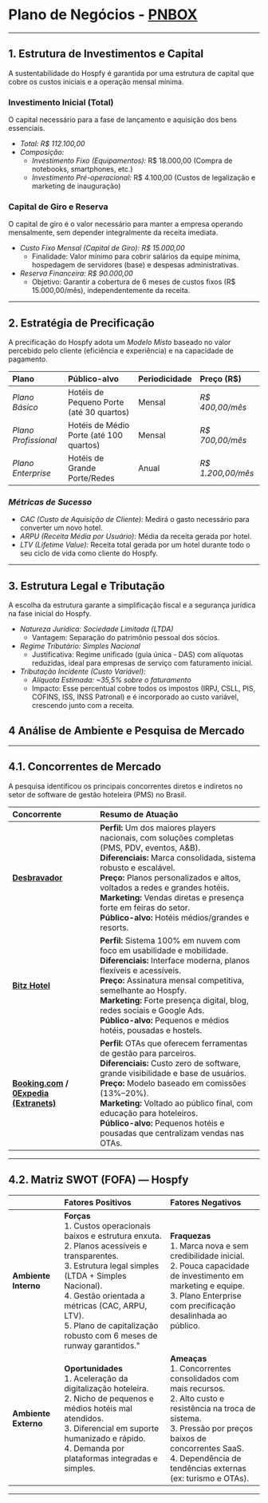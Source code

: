 # Plano de Negócios -   [PNBOX](https://pnbox.sebrae.com.br/planoNegocio/invite/m3-wy4c6o)

---

## 1. Estrutura de Investimentos e Capital

A sustentabilidade do Hospfy é garantida por uma estrutura de capital que cobre os custos iniciais e a operação mensal mínima.

### Investimento Inicial (Total)
O capital necessário para a fase de lançamento e aquisição dos bens essenciais.

* *Total:* *R$ 112.100,00*
* *Composição:*
    * *Investimento Fixo (Equipamentos):* R$ 18.000,00 (Compra de notebooks, smartphones, etc.)
    * *Investimento Pré-operacional:* R$ 4.100,00 (Custos de legalização e marketing de inauguração)

### Capital de Giro e Reserva
O capital de giro é o valor necessário para manter a empresa operando mensalmente, sem depender integralmente da receita imediata.

* *Custo Fixo Mensal (Capital de Giro):* *R$ 15.000,00*
    * Finalidade: Valor mínimo para cobrir salários da equipe mínima, hospedagem de servidores (base) e despesas administrativas.
* *Reserva Financeira:* *R$ 90.000,00*
    * Objetivo: Garantir a cobertura de 6 meses de custos fixos (R$ 15.000,00/mês), independentemente da receita.

---

## 2. Estratégia de Precificação

A precificação do Hospfy adota um *Modelo Misto* baseado no valor percebido pelo cliente (eficiência e experiência) e na capacidade de pagamento.

| Plano | Público-alvo | Periodicidade | Preço (R$) |
| :--- | :--- | :--- | :--- |
| *Plano Básico* | Hotéis de Pequeno Porte (até 30 quartos) | Mensal | *R$ 400,00/mês* |
| *Plano Profissional* | Hotéis de Médio Porte (até 100 quartos) | Mensal | *R$ 700,00/mês* |
| *Plano Enterprise* | Hotéis de Grande Porte/Redes | Anual | *R$ 1.200,00/mês* |

### *Métricas de Sucesso*

* *CAC (Custo de Aquisição de Cliente):* Medirá o gasto necessário para converter um novo hotel.
* *ARPU (Receita Média por Usuário):* Média da receita gerada por hotel.
* *LTV (Lifetime Value):* Receita total gerada por um hotel durante todo o seu ciclo de vida como cliente do Hospfy.

---

## 3. Estrutura Legal e Tributação

A escolha da estrutura garante a simplificação fiscal e a segurança jurídica na fase inicial do Hospfy.

* *Natureza Jurídica:* *Sociedade Limitada (LTDA)*
    * Vantagem: Separação do patrimônio pessoal dos sócios.
* *Regime Tributário:* *Simples Nacional*
    * Justificativa: Regime unificado (guia única - DAS) com alíquotas reduzidas, ideal para empresas de serviço com faturamento inicial.
* *Tributação Incidente (Custo Variável):*
    * *Alíquota Estimada:* *~35,5% sobre o faturamento*
    * Impacto: Esse percentual cobre todos os impostos (IRPJ, CSLL, PIS, COFINS, ISS, INSS Patronal) e é incorporado ao custo variável, crescendo junto com a receita.

## 4 Análise de Ambiente e Pesquisa de Mercado

---

## 4.1. Concorrentes de Mercado

A pesquisa identificou os principais concorrentes diretos e indiretos no setor de software de gestão hoteleira (PMS) no Brasil.

| **Concorrente** | **Resumo de Atuação** |
| :--- | :--- |
| **[Desbravador](https://www.desbravador.com.br/)** | **Perfil:** Um dos maiores players nacionais, com soluções completas (PMS, PDV, eventos, A&B). <br> **Diferenciais:** Marca consolidada, sistema robusto e escalável. <br> **Preço:** Planos personalizados e altos, voltados a redes e grandes hotéis. <br> **Marketing:** Vendas diretas e presença forte em feiras do setor. <br> **Público-alvo:** Hotéis médios/grandes e resorts. |
| **[Bitz Hotel](https://bitzsoftwares.com.br/)** | **Perfil:** Sistema 100% em nuvem com foco em usabilidade e mobilidade. <br> **Diferenciais:** Interface moderna, planos flexíveis e acessíveis. <br> **Preço:** Assinatura mensal competitiva, semelhante ao Hospfy. <br> **Marketing:** Forte presença digital, blog, redes sociais e Google Ads. <br> **Público-alvo:** Pequenos e médios hotéis, pousadas e hostels. |
| **[Booking.com](https://www.booking.com/index.pt-br.html?label=gen173nr-10CAEoggI46AdIM1gEaCCIAQGYATO4ARfIAQzYAQPoAQH4AQGIAgGoAgG4AuCtl8cGwAIB0gIkNGI0MmRkYzgtZTcwNi00M2UzLTkyMDgtMmM0MjFjYjIxNGZk2AIB4AIB&sid=372023e6c968f63b4e4ad7f37c39cde8&keep_landing=1&sb_price_type=total&) / [0Expedia (Extranets)](https://www.expedia.com.br/?locale=pt_BR&siteid=69&semcid=BR.B.BING.BT-c-PT.GT&semdtl=a1686369326.b11322714033213817.g1kwd-82670466053188.e1c.m1c2a5ec5e198311ea631084bbce9a3ce2.r184009ff3402fd6a93a30e8f5d7b5a1cca5430f54f9df56f741e2a4a84089cfd9.c1.j1673.k1.d182669913752446.h1e.i1.l1.n1.o1.p1.q1.s1.t1.x1.f1.u1.v1.w1&msclkid=c2a5ec5e198311ea631084bbce9a3ce2)** | **Perfil:** OTAs que oferecem ferramentas de gestão para parceiros. <br> **Diferenciais:** Custo zero de software, grande visibilidade e base de usuários. <br> **Preço:** Modelo baseado em comissões (13%–20%). <br> **Marketing:** Voltado ao público final, com educação para hoteleiros. <br> **Público-alvo:** Pequenos hotéis e pousadas que centralizam vendas nas OTAs. |

---

## 4.2. Matriz SWOT (FOFA) — **Hospfy**

| | **Fatores Positivos** | **Fatores Negativos** |
| :--- | :--- | :--- |
| **Ambiente Interno** | **Forças** <br> 1. Custos operacionais baixos e estrutura enxuta. <br> 2. Planos acessíveis e transparentes. <br> 3. Estrutura legal simples (LTDA + Simples Nacional). <br> 4. Gestão orientada a métricas (CAC, ARPU, LTV). <br> 5. Plano de capitalização robusto com 6 meses de runway garantidos." | **Fraquezas**  <br> 1. Marca nova e sem credibilidade inicial. <br> 2. Pouca capacidade de investimento em marketing e equipe. <br> 3. Plano Enterprise com precificação desalinhada ao público. |
| **Ambiente Externo** | **Oportunidades** <br> 1. Aceleração da digitalização hoteleira. <br> 2. Nicho de pequenos e médios hotéis mal atendidos. <br> 3. Diferencial em suporte humanizado e rápido. <br> 4. Demanda por plataformas integradas e simples. | **Ameaças** <br> 1. Concorrentes consolidados com mais recursos. <br> 2. Alto custo e resistência na troca de sistema. <br> 3. Pressão por preços baixos de concorrentes SaaS. <br> 4. Dependência de tendências externas (ex: turismo e OTAs). |


---
